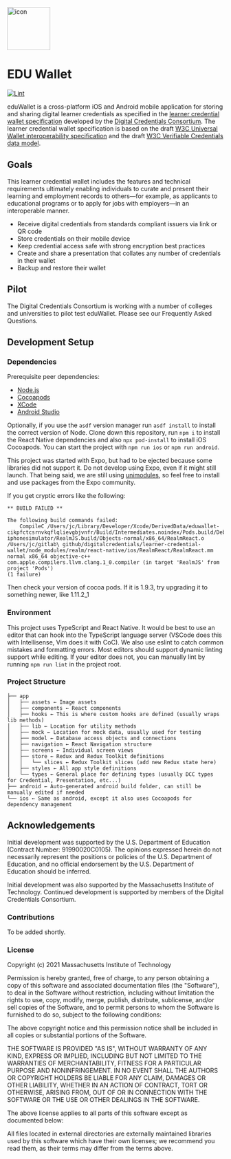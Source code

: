 <img src="https://user-images.githubusercontent.com/7339800/129089107-fa190c95-76fd-4a93-8e36-ff4d3ae5681c.png" alt="icon" width="100px" />

# EDU Wallet

[![Lint](https://github.com/atomicjolt/learner-credential-wallet/actions/workflows/lint-project.yml/badge.svg)](https://github.com/atomicjolt/learner-credential-wallet/actions/workflows/lint-project.yml)

eduWallet is a cross-platform iOS and Android mobile application for storing and sharing digital learner credentials as specified in the [learner credential wallet specification](https://docs.google.com/document/d/1vPqb4bJ6pfuAPYF_fMW_Lb-7GZugasWKfrSCotpuv6o/edit?usp=sharing) developed by the [Digital Credentials Consortium](https://digitalcredentials.mit.edu/). The learner credential wallet specification is based on the draft [W3C Universal Wallet interoperability specification](https://w3c-ccg.github.io/universal-wallet-interop-spec/) and the draft [W3C Verifiable Credentials data model](https://w3c.github.io/vc-data-model/).

## Goals
This learner credential wallet includes the features and technical requirements ultimately enabling individuals to curate and present their learning and employment records to others—for example, as applicants to educational programs or to apply for jobs with employers—in an interoperable manner. 

* Receive digital credentials from standards compliant issuers via link or QR code
* Store credentials on their mobile device
* Keep credential access safe with strong encryption best practices
* Create and share a presentation that collates any number of credentials in their wallet
* Backup and restore their wallet

## Pilot
The Digital Credentials Consortium is working with a number of colleges and universities to pilot test eduWallet. Please see our Frequently Asked Questions.

## Development Setup

### Dependencies

Prerequisite peer dependencies:
* [Node.js](https://nodejs.org/en/)
* [Cocoapods](https://cocoapods.org/)
* [XCode](https://developer.apple.com/xcode/)
* [Android Studio](https://developer.android.com/studio)

Optionally, if you use the `asdf` version manager run `asdf install` to install the correct version of Node. Clone down this repository, run `npm i` to install the React Native dependencies and also `npx pod-install` to install iOS Cocoapods. You can start the project with `npm run ios` or `npm run android`.

This project was started with Expo, but had to be ejected because some libraries did not support it. Do not develop using Expo, even if it might still launch. That being said, we are still using [unimodules](https://github.com/unimodules/react-native-unimodules), so feel free to install and use packages from the Expo community.

If you get cryptic errors like the following:

```
** BUILD FAILED **

The following build commands failed:
	CompileC /Users/jc/Library/Developer/Xcode/DerivedData/eduwallet-cikpfctcsrnvkqflqlievgbjvnfr/Build/Intermediates.noindex/Pods.build/Debug-iphonesimulator/RealmJS.build/Objects-normal/x86_64/RealmReact.o /Users/jc/gitlab\ github/digitalcredentials/learner-credential-wallet/node_modules/realm/react-native/ios/RealmReact/RealmReact.mm normal x86_64 objective-c++ com.apple.compilers.llvm.clang.1_0.compiler (in target 'RealmJS' from project 'Pods')
(1 failure)
```

Then check your version of cocoa pods.  If it is 1.9.3, try upgrading it to something newer, like 1.11.2_1

### Environment

This project uses TypeScript and React Native. It would be best to use an editor that can hook into the TypeScript language server (VSCode does this with Intellisense, Vim does it with CoC). We also use eslint to catch common mistakes and formatting errors. Most editors should support dynamic linting support while editing. If your editor does not, you can manually lint by running `npm run lint` in the project root.

### Project Structure

```
├── app
│   ├── assets ← Image assets 
│   ├── components ← React components
│   ├── hooks ← This is where custom hooks are defined (usually wraps lib methods)
│   ├── lib ← Location for utility methods
│   ├── mock ← Location for mock data, usually used for testing
│   ├── model ← Database access objects and connections
│   ├── navigation ← React Navigation structure
│   ├── screens ← Individual screen views
│   ├── store ← Redux and Redux Toolkit definitions
│   │   └── slices ← Redux Toolkit slices (add new Redux state here)
│   ├── styles ← All app style definitions
│   └── types ← General place for defining types (usually DCC types for Credential, Presentation, etc...)
├── android ← Auto-generated android build folder, can still be manually edited if needed
└── ios ← Same as android, except it also uses Cocoapods for dependency management
```
## Acknowledgements
Initial development was supported by the U.S. Department of Education (Contract Number: 91990020C0105). The opinions expressed herein do not necessarily represent the positions or policies of the U.S. Department of Education, and no official endorsement by the U.S. Department of Education should be inferred.​

Initial development was also supported by the Massachusetts Institute of Technology. Continued development is supported by members of the Digital Credentials Consortium.

### Contributions
To be added shortly.

### License

Copyright (c) 2021 Massachusetts Institute of Technology

Permission is hereby granted, free of charge, to any person obtaining a copy of this software and associated documentation files (the "Software"), to deal in the Software without restriction, including without limitation the rights to use, copy, modify, merge, publish, distribute, sublicense, and/or sell copies of the Software, and to permit persons to whom the Software is furnished to do so, subject to the following conditions:

The above copyright notice and this permission notice shall be included in all copies or substantial portions of the Software.

THE SOFTWARE IS PROVIDED "AS IS", WITHOUT WARRANTY OF ANY KIND, EXPRESS OR IMPLIED, INCLUDING BUT NOT LIMITED TO THE WARRANTIES OF MERCHANTABILITY, FITNESS FOR A PARTICULAR PURPOSE AND NONINFRINGEMENT. IN NO EVENT SHALL THE AUTHORS OR COPYRIGHT HOLDERS BE LIABLE FOR ANY CLAIM, DAMAGES OR OTHER LIABILITY, WHETHER IN AN ACTION OF CONTRACT, TORT OR OTHERWISE, ARISING FROM, OUT OF OR IN CONNECTION WITH THE SOFTWARE OR THE USE OR OTHER DEALINGS IN THE SOFTWARE.


The above license applies to all parts of this software except as documented below:

All files located in external directories are externally maintained libraries used by this software which have their own licenses; we recommend you read them, as their terms may differ from the terms above.

